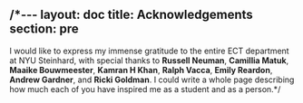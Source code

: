 /*---
layout: doc
title: Acknowledgements
section: pre
---

I would like to express my immense gratitude to the entire ECT department at NYU Steinhard, with special thanks to **Russell Neuman**, **Camillia Matuk**, **Maaike Bouwmeester**, **Kamran H Khan**, **Ralph Vacca**, **Emily Reardon**, **Andrew Gardner**, and **Ricki Goldman**. I could write a whole page describing how much each of you have inspired me as a student and as a person.*/
